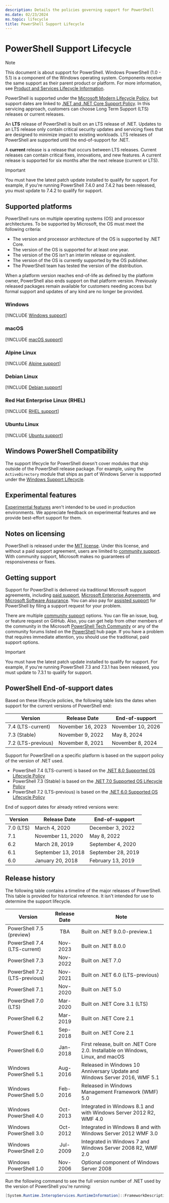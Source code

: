 ```yaml
---
description: Details the policies governing support for PowerShell
ms.date: 02/23/2024
ms.topic: lifecycle
title: PowerShell Support Lifecycle
---
```

# PowerShell Support Lifecycle

> [!NOTE]
> This document is about support for PowerShell. Windows PowerShell (1.0 - 5.1) is a component of
> the Windows operating system. Components receive the same support as their parent product or
> platform. For more information, see [Product and Services Lifecycle Information][03].

PowerShell is supported under the [Microsoft Modern Lifecycle Policy][02], but support dates are
linked to [.NET and .NET Core Support Policy][06]. In this servicing approach, customers can choose
Long Term Support (LTS) releases or current releases.

An **LTS** release of PowerShell is built on an LTS release of .NET. Updates to an LTS release only
contain critical security updates and servicing fixes that are designed to minimize impact to
existing workloads. LTS releases of PowerShell are supported until the end-of-support for .NET.

A **current** release is a release that occurs between LTS releases. Current releases can contain
critical fixes, innovations, and new features. A current release is supported for six months after
the next release (current or LTS).

> [!IMPORTANT]
> You must have the latest patch update installed to qualify for support. For example, if you're
> running PowerShell 7.4.0 and 7.4.2 has been released, you must update to 7.4.2 to qualify for
> support.

## Supported platforms

PowerShell runs on multiple operating systems (OS) and processor architectures. To be supported by
Microsoft, the OS must meet the following criteria:

- The version and processor architecture of the OS is supported by .NET Core.
- The version of the OS is supported for at least one year.
- The version of the OS isn't an interim release or equivalent.
- The version of the OS is currently supported by the OS publisher.
- The PowerShell team has tested the version of the distribution.

When a platform version reaches end-of-life as defined by the platform owner, PowerShell also ends
support on that platform version. Previously released packages remain available for customers
needing access but formal support and updates of any kind are no longer be provided.

### Windows

[!INCLUDE [Windows support](../../includes/windows-support.md)]

### macOS

[!INCLUDE [macOS support](../../includes/macos-support.md)]

### Alpine Linux

[!INCLUDE [Alpine support](../../includes/alpine-support.md)]

### Debian Linux

[!INCLUDE [Debian support](../../includes/debian-support.md)]

### Red Hat Enterprise Linux (RHEL)

[!INCLUDE [RHEL support](../../includes/rhel-support.md)]

### Ubuntu Linux

[!INCLUDE [Ubuntu support](../../includes/ubuntu-support.md)]

## Windows PowerShell Compatibility

The support lifecycle for PowerShell doesn't cover modules that ship outside of the PowerShell
release package. For example, using the `ActiveDirectory` module that ships as part of Windows
Server is supported under the [Windows Support Lifecycle][01].

## Experimental features

[Experimental features][05] aren't intended to be used in production environments. We appreciate
feedback on experimental features and we provide best-effort support for them.

## Notes on licensing

PowerShell is released under the [MIT license][10]. Under this license, and without a paid support
agreement, users are limited to [community support][04]. With community support, Microsoft makes no
guarantees of responsiveness or fixes.

## Getting support

Support for PowerShell is delivered via traditional Microsoft support agreements, including
[paid support][12], [Microsoft Enterprise Agreements][14], and [Microsoft Software Assurance][15].
You can also pay for [assisted support][11] for PowerShell by filing a support request for your
problem.

There are multiple [community support][04] options. You can file an issue, bug, or feature request on
GitHub. Also, you can get help from other members of the community in the Microsoft
[PowerShell Tech Community][13] or any of the community forums listed on the [PowerShell][04] hub
page. If you have a problem that requires immediate attention, you should use the traditional, paid
support options.

> [!IMPORTANT]
> You must have the latest patch update installed to qualify for support. For example, if you're
> running PowerShell 7.3 and 7.3.1 has been released, you must update to 7.3.1 to qualify for
> support.

## PowerShell End-of-support dates

Based on these lifecycle policies, the following table lists the dates when support for the current
versions of PowerShell end:

|      Version       |   Release Date    |  End-of-support   |
| ------------------ | ----------------- | ----------------- |
| 7.4 (LTS-current)  | November 16, 2023 | November 10, 2026 |
| 7.3 (Stable)       | November 9, 2022  | May 8, 2024       |
| 7.2 (LTS-previous) | November 8, 2021  | November 8, 2024  |

Support for PowerShell on a specific platform is based on the support policy of the version of .NET
used.

- PowerShell 7.4 (LTS-current) is based on the [.NET 8.0 Supported OS Lifecycle Policy][09]
- PowerShell 7.3 (Stable) is based on the [.NET 7.0 Supported OS Lifecycle Policy][08]
- PowerShell 7.2 (LTS-previous) is based on the [.NET 6.0 Supported OS Lifecycle Policy][07]

End of support dates for already retired versions were:

|  Version  |    Release Date    |   End-of-support   |
| --------- | ------------------ | ------------------ |
| 7.0 (LTS) | March 4, 2020      | December 3, 2022   |
| 7.1       | November 11, 2020  | May 8, 2022        |
| 6.2       | March 28, 2019     | September 4, 2020  |
| 6.1       | September 13, 2018 | September 28, 2019 |
| 6.0       | January 20, 2018   | February 13, 2019  |

## Release history

The following table contains a timeline of the major releases of PowerShell. This table is provided
for historical reference. It isn't intended for use to determine the support lifecycle.

|            Version            | Release Date |                                      Note                                       |
| ----------------------------- | :----------: | ------------------------------------------------------------------------------- |
| PowerShell 7.5 (preview)      |     TBA      | Built on .NET 9.0.0-preview.1                                                   |
| PowerShell 7.4 (LTS-current)  |   Nov-2023   | Built on .NET 8.0.0                                                             |
| PowerShell 7.3                |   Nov-2022   | Built on .NET 7.0                                                               |
| PowerShell 7.2 (LTS-previous) |   Nov-2021   | Built on .NET 6.0 (LTS-previous)                                                |
| PowerShell 7.1                |   Nov-2020   | Built on .NET 5.0                                                               |
| PowerShell 7.0 (LTS)          |   Mar-2020   | Built on .NET Core 3.1 (LTS)                                                    |
| PowerShell 6.2                |   Mar-2019   | Built on .NET Core 2.1                                                          |
| PowerShell 6.1                |   Sep-2018   | Built on .NET Core 2.1                                                          |
| PowerShell 6.0                |   Jan-2018   | First release, built on .NET Core 2.0. Installable on Windows, Linux, and macOS |
| Windows PowerShell 5.1        |   Aug-2016   | Released in Windows 10 Anniversary Update and Windows Server 2016, WMF 5.1      |
| Windows PowerShell 5.0        |   Feb-2016   | Released in Windows Management Framework (WMF) 5.0                              |
| Windows PowerShell 4.0        |   Oct-2013   | Integrated in Windows 8.1 and with Windows Server 2012 R2, WMF 4.0              |
| Windows PowerShell 3.0        |   Oct-2012   | Integrated in Windows 8 and with Windows Server 2012 WMF 3.0                    |
| Windows PowerShell 2.0        |   Jul-2009   | Integrated in Windows 7 and Windows Server 2008 R2, WMF 2.0                     |
| Windows PowerShell 1.0        |   Nov-2006   | Optional component of Windows Server 2008                                       |

Run the following command to see the full version number of .NET used by the version of PowerShell
you're running:

```powershell
[System.Runtime.InteropServices.RuntimeInformation]::FrameworkDescription
```

<!-- link references -->
[01]: /lifecycle/faq/windows
[02]: /lifecycle/policies/modern
[03]: /lifecycle/products/
[04]: /powershell/scripting/community/community-support
[05]: /powershell/scripting/learn/experimental-features
[06]: https://dotnet.microsoft.com/platform/support/policy/dotnet-core
[07]: https://github.com/dotnet/core/blob/main/release-notes/6.0/supported-os.md
[08]: https://github.com/dotnet/core/blob/main/release-notes/7.0/supported-os.md
[09]: https://github.com/dotnet/core/blob/main/release-notes/8.0/supported-os.md
[10]: https://github.com/PowerShell/PowerShell/blob/master/LICENSE.txt
[11]: https://support.microsoft.com/supportforbusiness/productselection
[12]: https://support.serviceshub.microsoft.com/supportforbusiness
[13]: https://techcommunity.microsoft.com/t5/PowerShell/ct-p/WindowsPowerShell
[14]: https://www.microsoft.com/licensing/licensing-programs/enterprise
[15]: https://www.microsoft.com/licensing/licensing-programs/software-assurance-default
